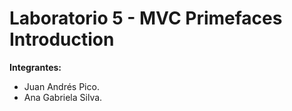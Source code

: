 # Laboratorio 5 - MVC Primefaces Introduction 

**Integrantes:**
- Juan Andrés Pico.
- Ana Gabriela Silva.



